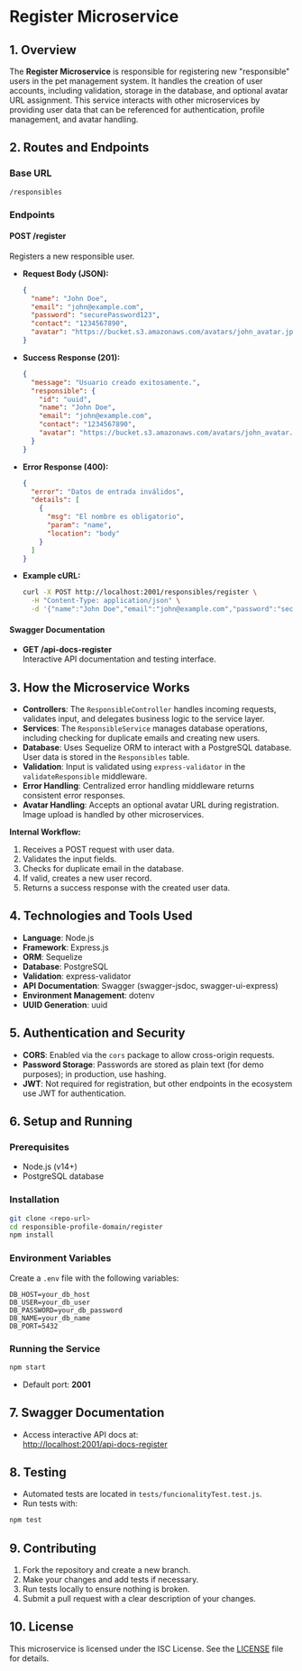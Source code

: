 # Register Microservice

## 1. Overview

The **Register Microservice** is responsible for registering new "responsible" users in the pet management system. It handles the creation of user accounts, including validation, storage in the database, and optional avatar URL assignment. This service interacts with other microservices by providing user data that can be referenced for authentication, profile management, and avatar handling.

## 2. Routes and Endpoints

### Base URL

```
/responsibles
```

### Endpoints

#### **POST /register**

Registers a new responsible user.

- **Request Body (JSON):**
  ```json
  {
    "name": "John Doe",
    "email": "john@example.com",
    "password": "securePassword123",
    "contact": "1234567890",
    "avatar": "https://bucket.s3.amazonaws.com/avatars/john_avatar.jpg" // Optional
  }
  ```

- **Success Response (201):**
  ```json
  {
    "message": "Usuario creado exitosamente.",
    "responsible": {
      "id": "uuid",
      "name": "John Doe",
      "email": "john@example.com",
      "contact": "1234567890",
      "avatar": "https://bucket.s3.amazonaws.com/avatars/john_avatar.jpg"
    }
  }
  ```

- **Error Response (400):**
  ```json
  {
    "error": "Datos de entrada inválidos",
    "details": [
      {
        "msg": "El nombre es obligatorio",
        "param": "name",
        "location": "body"
      }
    ]
  }
  ```

- **Example cURL:**
  ```sh
  curl -X POST http://localhost:2001/responsibles/register \
    -H "Content-Type: application/json" \
    -d '{"name":"John Doe","email":"john@example.com","password":"securePassword123","contact":"1234567890"}'
  ```

#### **Swagger Documentation**

- **GET /api-docs-register**  
  Interactive API documentation and testing interface.

## 3. How the Microservice Works

- **Controllers**: The `ResponsibleController` handles incoming requests, validates input, and delegates business logic to the service layer.
- **Services**: The `ResponsibleService` manages database operations, including checking for duplicate emails and creating new users.
- **Database**: Uses Sequelize ORM to interact with a PostgreSQL database. User data is stored in the `Responsibles` table.
- **Validation**: Input is validated using `express-validator` in the `validateResponsible` middleware.
- **Error Handling**: Centralized error handling middleware returns consistent error responses.
- **Avatar Handling**: Accepts an optional avatar URL during registration. Image upload is handled by other microservices.

**Internal Workflow:**
1. Receives a POST request with user data.
2. Validates the input fields.
3. Checks for duplicate email in the database.
4. If valid, creates a new user record.
5. Returns a success response with the created user data.

## 4. Technologies and Tools Used

- **Language**: Node.js
- **Framework**: Express.js
- **ORM**: Sequelize
- **Database**: PostgreSQL
- **Validation**: express-validator
- **API Documentation**: Swagger (swagger-jsdoc, swagger-ui-express)
- **Environment Management**: dotenv
- **UUID Generation**: uuid

## 5. Authentication and Security

- **CORS**: Enabled via the `cors` package to allow cross-origin requests.
- **Password Storage**: Passwords are stored as plain text (for demo purposes); in production, use hashing.
- **JWT**: Not required for registration, but other endpoints in the ecosystem use JWT for authentication.

## 6. Setup and Running

### Prerequisites

- Node.js (v14+)
- PostgreSQL database

### Installation

```sh
git clone <repo-url>
cd responsible-profile-domain/register
npm install
```

### Environment Variables

Create a `.env` file with the following variables:

```
DB_HOST=your_db_host
DB_USER=your_db_user
DB_PASSWORD=your_db_password
DB_NAME=your_db_name
DB_PORT=5432
```

### Running the Service

```sh
npm start
```

- Default port: **2001**

## 7. Swagger Documentation

- Access interactive API docs at:  
  [http://localhost:2001/api-docs-register](http://localhost:2001/api-docs-register)

## 8. Testing

- Automated tests are located in `tests/funcionalityTest.test.js`.
- Run tests with:

```sh
npm test
```

## 9. Contributing

1. Fork the repository and create a new branch.
2. Make your changes and add tests if necessary.
3. Run tests locally to ensure nothing is broken.
4. Submit a pull request with a clear description of your changes.

## 10. License

This microservice is licensed under the ISC License. See the [LICENSE](LICENSE) file for details.

